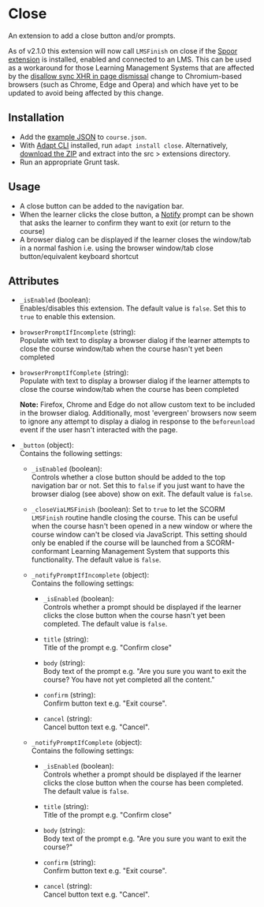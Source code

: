 # Close

An extension to add a close button and/or prompts.

As of v2.1.0 this extension will now call `LMSFinish` on close if the [Spoor extension](https://github.com/adaptlearning/adapt-contrib-spoor) is installed, enabled and connected to an LMS. This can be used as a workaround for those Learning Management Systems that are affected by the [disallow sync XHR in page dismissal](https://www.chromestatus.com/feature/4664843055398912) change to Chromium-based browsers (such as Chrome, Edge and Opera) and which have yet to be updated to avoid being affected by this change.

## Installation
* Add the [example JSON](example.json) to `course.json`.
* With [Adapt CLI](https://github.com/adaptlearning/adapt-cli) installed, run `adapt install close`. Alternatively, [download the ZIP](https://github.com/cgkineo/adapt-close/archive/master.zip) and extract into the src > extensions directory.
* Run an appropriate Grunt task.

## Usage
* A close button can be added to the navigation bar.
* When the learner clicks the close button, a [Notify](https://github.com/adaptlearning/adapt_framework/wiki/Core-modules#notify) prompt can be shown that asks the learner to confirm they want to exit (or return to the course)
* A browser dialog can be displayed if the learner closes the window/tab in a normal fashion i.e. using the browser window/tab close button/equivalent keyboard shortcut

## Attributes
* `_isEnabled` (boolean):  
Enables/disables this extension. The default value is `false`. Set this to `true` to enable this extension.

* `browserPromptIfIncomplete` (string):  
Populate with text to display a browser dialog if the learner attempts to close the course window/tab when the course hasn't yet been completed

* `browserPromptIfComplete` (string):  
Populate with text to display a browser dialog if the learner attempts to close the course window/tab when the course has been completed

  **Note:** Firefox, Chrome and Edge do not allow custom text to be included in the browser dialog. Additionally, most 'evergreen' browsers now seem to ignore any attempt to display a dialog in response to the `beforeunload` event if the user hasn't interacted with the page.

* `_button` (object):  
Contains the following settings:

  * `_isEnabled` (boolean):  
Controls whether a close button should be added to the top navigation bar or not. Set this to `false` if you just want to have the browser dialog (see above) show on exit. The default value is `false`.

  * `_closeViaLMSFinish` (boolean): 
Set to `true` to let the SCORM `LMSFinish` routine handle closing the course. This can be useful when the course hasn't been opened in a new window or where the course window can't be closed via JavaScript. This setting should only be enabled if the course will be launched from a SCORM-conformant Learning Management System that supports this functionality. The default value is `false`.

  * `_notifyPromptIfIncomplete` (object):  
Contains the following settings:

    * `_isEnabled` (boolean):  
Controls whether a prompt should be displayed if the learner clicks the close button when the course hasn't yet been completed. The default value is `false`.

    * `title` (string):  
Title of the prompt e.g. "Confirm close"

    * `body` (string):  
Body text of the prompt e.g. "Are you sure you want to exit the course? You have not yet completed all the content."

    * `confirm` (string):  
Confirm button text e.g. "Exit course".

    * `cancel` (string):  
Cancel button text e.g. "Cancel".

  * `_notifyPromptIfComplete` (object):  
Contains the following settings:

    * `_isEnabled` (boolean):  
Controls whether a prompt should be displayed if the learner clicks the close button when the course has been completed. The default value is `false`.

    * `title` (string):  
Title of the prompt e.g. "Confirm close"

    * `body` (string):  
Body text of the prompt e.g. "Are you sure you want to exit the course?"

    * `confirm` (string):  
Confirm button text e.g. "Exit course".

    * `cancel` (string):  
Cancel button text e.g. "Cancel".
